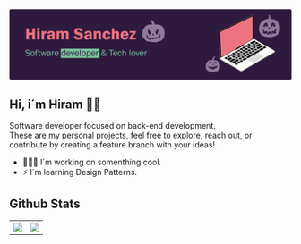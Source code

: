 <img src="https://github.com/HiramSanchez/HiramSanchez/blob/main/resources/gHeader.png">

## Hi, i´m Hiram 👋🏻
Software developer focused on back-end development.  
These are my personal projects, feel free to explore, reach out, or contribute by creating a feature branch with your ideas!

- 👨🏻‍💻 I´m working on somenthing cool.
- ⚡ I´m learning Design Patterns.

## Github Stats  
<table align="center" ><tr><td width="50%">
<div align="center">
  <img src="https://github-readme-stats.vercel.app/api?username=HiramSanchez&show_icons=true&theme=cobalt&hide_border=true&bg_color=301B3E&icon_color=927A9A&text_color=79C19E&title_color=EE7381" align="center" />
</div>  
  
</td><td width="50%">
<div align="center">
  <img src="https://github-readme-stats.vercel.app/api/top-langs/?username=HiramSanchez&theme=cobalt&hide_border=true&bg_color=301B3E&icon_color=927A9A&text_color=79C19E&title_color=EE7381&layout=compact" align="center" />
</div>  
</td></tr></table>

